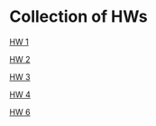 # Collection of HWs

[HW 1](https://nbviewer.jupyter.org/github/inespancorbo/Statistical-Computing/blob/master/HW1/HW1.ipynb)

[HW 2](https://nbviewer.jupyter.org/github/inespancorbo/Statistical-Computing/blob/master/HW2/HW2.ipynb)

[HW 3](https://nbviewer.jupyter.org/github/inespancorbo/Statistical-Computing/blob/master/HW3/HW3.ipynb)

[HW 4]()

[HW 6]()
